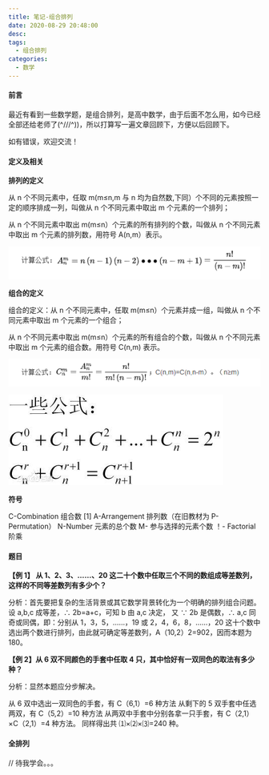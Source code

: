 ```yaml
---
title: 笔记-组合排列
date: 2020-08-29 20:48:00
desc:
tags:
  - 组合排列
categories:
  - 数学
---
```


#### 前言

最近有看到一些数学题，是组合排列，是高中数学，由于后面不怎么用，如今已经全部还给老师了(^///^))，所以打算写一遍文章回顾下，方便以后回顾下。

如有错误，欢迎交流！

#### 定义及相关

**排列的定义**

从 n 个不同元素中，任取 m(m≤n,m 与 n 均为自然数,下同）个不同的元素按照一定的顺序排成一列，叫做从 n 个不同元素中取出 m 个元素的一个排列；

从 n 个不同元素中取出 m(m≤n）个元素的所有排列的个数，叫做从 n 个不同元素中取出 m 个元素的排列数，用符号 A(n,m）表示。

![排列计算公式](./组合排列/排列计算公式.png)

**组合的定义**

组合的定义：从 n 个不同元素中，任取 m(m≤n）个元素并成一组，叫做从 n 个不同元素中取出 m 个元素的一个组合；

从 n 个不同元素中取出 m(m≤n）个元素的所有组合的个数，叫做从 n 个不同元素中取出 m 个元素的组合数。用符号 C(n,m) 表示。

![组合计算公式](./组合排列/组合计算公式.png)

![一些公式](./组合排列/一些公式.jpg)

**符号**

C-Combination 组合数 [1]
A-Arrangement 排列数（在旧教材为 P-Permutation）
N-Number 元素的总个数
M- 参与选择的元素个数
！- Factorial 阶乘

#### 题目

**【例 1】 从 1、2、3、……、20 这二十个数中任取三个不同的数组成等差数列，这样的不同等差数列有多少个？**

分析：首先要把复杂的生活背景或其它数学背景转化为一个明确的排列组合问题。
设 a,b,c 成等差，∴ 2b=a+c，可知 b 由 a,c 决定，
又 ∵ 2b 是偶数，∴ a,c 同奇或同偶，即：分别从 1，3，5，……，19 或 2，4，6，8，……，20 这十个数中选出两个数进行排列，由此就可确定等差数列，A（10,2）2=902，因而本题为 180。

**【例 2】从 6 双不同颜色的手套中任取 4 只，其中恰好有一双同色的取法有多少种？**

分析：显然本题应分步解决。

从 6 双中选出一双同色的手套，有 C（6,1）=6 种方法
从剩下的 5 双手套中任选两双，有 C（5,2）=10 种方法
从两双中手套中分别各拿一只手套，有 C（2,1）×C（2,1）=4 种方法。
同样得出共 ⑴×⑵×⑶=240 种。

#### 全排列

// 待我学会。。。
